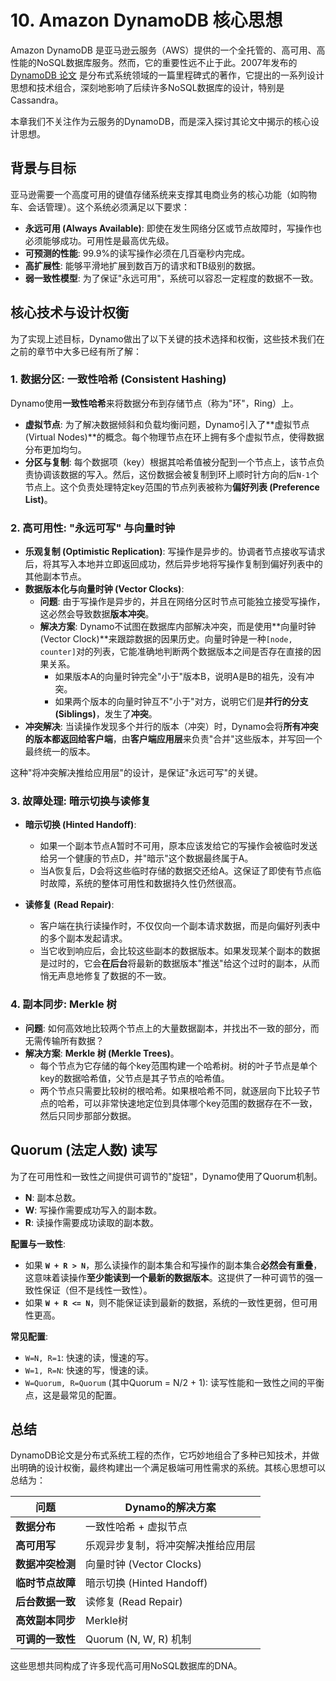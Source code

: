 # 10. Amazon DynamoDB 核心思想

Amazon DynamoDB 是亚马逊云服务（AWS）提供的一个全托管的、高可用、高性能的NoSQL数据库服务。然而，它的重要性远不止于此。2007年发布的 [DynamoDB 论文](https://www.allthingsdistributed.com/files/amazon-dynamo-sosp2007.pdf) 是分布式系统领域的一篇里程碑式的著作，它提出的一系列设计思想和技术组合，深刻地影响了后续许多NoSQL数据库的设计，特别是Cassandra。

本章我们不关注作为云服务的DynamoDB，而是深入探讨其论文中揭示的核心设计思想。

## 背景与目标

亚马逊需要一个高度可用的键值存储系统来支撑其电商业务的核心功能（如购物车、会话管理）。这个系统必须满足以下要求：
- **永远可用 (Always Available)**: 即使在发生网络分区或节点故障时，写操作也必须能够成功。可用性是最高优先级。
- **可预测的性能**: 99.9%的读写操作必须在几百毫秒内完成。
- **高扩展性**: 能够平滑地扩展到数百万的请求和TB级别的数据。
- **弱一致性模型**: 为了保证"永远可用"，系统可以容忍一定程度的数据不一致。

## 核心技术与设计权衡

为了实现上述目标，Dynamo做出了以下关键的技术选择和权衡，这些技术我们在之前的章节中大多已经有所了解：

### 1. 数据分区: 一致性哈希 (Consistent Hashing)

Dynamo使用**一致性哈希**来将数据分布到存储节点（称为"环"，Ring）上。
- **虚拟节点**: 为了解决数据倾斜和负载均衡问题，Dynamo引入了**虚拟节点 (Virtual Nodes)**的概念。每个物理节点在环上拥有多个虚拟节点，使得数据分布更加均匀。
- **分区与复制**: 每个数据项（key）根据其哈希值被分配到一个节点上，该节点负责协调该数据的写入。然后，这份数据会被复制到环上顺时针方向的后`N-1`个节点上。这个负责处理特定key范围的节点列表被称为**偏好列表 (Preference List)**。

### 2. 高可用性: "永远可写" 与向量时钟

- **乐观复制 (Optimistic Replication)**: 写操作是异步的。协调者节点接收写请求后，将其写入本地并立即返回成功，然后异步地将写操作复制到偏好列表中的其他副本节点。
- **数据版本化与向量时钟 (Vector Clocks)**:
  - **问题**: 由于写操作是异步的，并且在网络分区时节点可能独立接受写操作，这必然会导致数据**版本冲突**。
  - **解决方案**: Dynamo不试图在数据库内部解决冲突，而是使用**向量时钟 (Vector Clock)**来跟踪数据的因果历史。向量时钟是一种`[node, counter]`对的列表，它能准确地判断两个数据版本之间是否存在直接的因果关系。
    - 如果版本A的向量时钟完全"小于"版本B，说明A是B的祖先，没有冲突。
    - 如果两个版本的向量时钟互不"小于"对方，说明它们是**并行的分支 (Siblings)**，发生了**冲突**。
- **冲突解决**: 当读操作发现多个并行的版本（冲突）时，Dynamo会将**所有冲突的版本都返回给客户端**，由**客户端应用层**来负责"合并"这些版本，并写回一个最终统一的版本。

这种"将冲突解决推给应用层"的设计，是保证"永远可写"的关键。

### 3. 故障处理: 暗示切换与读修复

- **暗示切换 (Hinted Handoff)**:
  - 如果一个副本节点A暂时不可用，原本应该发给它的写操作会被临时发送给另一个健康的节点D，并"暗示"这个数据最终属于A。
  - 当A恢复后，D会将这些临时存储的数据交还给A。这保证了即使有节点临时故障，系统的整体可用性和数据持久性仍然很高。

- **读修复 (Read Repair)**:
  - 客户端在执行读操作时，不仅仅向一个副本请求数据，而是向偏好列表中的多个副本发起请求。
  - 当它收到响应后，会比较这些副本的数据版本。如果发现某个副本的数据是过时的，它会**在后台**将最新的数据版本"推送"给这个过时的副本，从而悄无声息地修复了数据的不一致。

### 4. 副本同步: Merkle 树

- **问题**: 如何高效地比较两个节点上的大量数据副本，并找出不一致的部分，而无需传输所有数据？
- **解决方案**: **Merkle 树 (Merkle Trees)**。
  - 每个节点为它存储的每个key范围构建一个哈希树。树的叶子节点是单个key的数据哈希值，父节点是其子节点的哈希值。
  - 两个节点只需要比较树的根哈希。如果根哈希不同，就逐层向下比较子节点的哈希，可以非常快速地定位到具体哪个key范围的数据存在不一致，然后只同步那部分数据。

## Quorum (法定人数) 读写

为了在可用性和一致性之间提供可调节的"旋钮"，Dynamo使用了Quorum机制。

- **N**: 副本总数。
- **W**: 写操作需要成功写入的副本数。
- **R**: 读操作需要成功读取的副本数。

**配置与一致性**:
- 如果 **`W + R > N`**，那么读操作的副本集合和写操作的副本集合**必然会有重叠**，这意味着读操作**至少能读到一个最新的数据版本**。这提供了一种可调节的强一致性保证（但不是线性一致性）。
- 如果 **`W + R <= N`**，则不能保证读到最新的数据，系统的一致性更弱，但可用性更高。

**常见配置**:
- `W=N, R=1`: 快速的读，慢速的写。
- `W=1, R=N`: 快速的写，慢速的读。
- `W=Quorum, R=Quorum` (其中Quorum = N/2 + 1): 读写性能和一致性之间的平衡点，这是最常见的配置。

## 总结

DynamoDB论文是分布式系统工程的杰作，它巧妙地组合了多种已知技术，并做出明确的设计权衡，最终构建出一个满足极端可用性需求的系统。其核心思想可以总结为：

| 问题 | Dynamo的解决方案 |
| --- | --- |
| **数据分布** | 一致性哈希 + 虚拟节点 |
| **高可用写** | 乐观异步复制，将冲突解决推给应用层 |
| **数据冲突检测**| 向量时钟 (Vector Clocks) |
| **临时节点故障**| 暗示切换 (Hinted Handoff) |
| **后台数据一致**| 读修复 (Read Repair) |
| **高效副本同步**| Merkle树 |
| **可调的一致性**| Quorum (N, W, R) 机制 |

这些思想共同构成了许多现代高可用NoSQL数据库的DNA。 